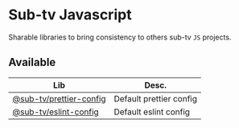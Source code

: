 # Sub-tv Javascript

Sharable libraries to bring consistency to others sub-tv `JS` projects.

## Available

| Lib                                                 | Desc.                   |
| --------------------------------------------------- | ----------------------- |
| [@sub-tv/prettier-config](packages/prettier-config) | Default prettier config |
| [@sub-tv/eslint-config](packages/eslint-config)     | Default eslint config   |
